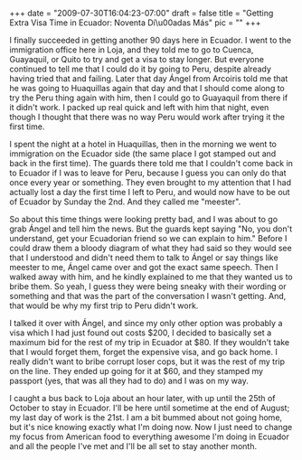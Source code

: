 
+++
date = "2009-07-30T16:04:23-07:00"
draft = false
title = "Getting Extra Visa Time in Ecuador: Noventa Dí\u00adas Más"
pic = ""
+++

<p>
I finally succeeded in getting another 90 days here in Ecuador.  I went to the immigration office here in Loja, and they told me to go to Cuenca, Guayaquil, or Quito to try and get a visa to stay longer.  But everyone continued to tell me that I could do it by going to Peru, despite already having tried that and failing.  Later that day Ángel from Arcoiris told me that he was going to Huaquillas again that day and that I should come along to try the Peru thing again with him, then I could go to Guayaquil from there if it didn't work.  I packed up real quick and left with him that night, even though I thought that there was no way Peru would work after trying it the first time.
</p>
<p>
I spent the night at a hotel in Huaquillas, then in the morning we went to immigration on the Ecuador side (the same place I got stamped out and back in the first time).  The guards there told me that I couldn't come back in to Ecuador if I was to leave for Peru, because I guess you can only do that once every year or something.  They even brought to my attention that I had actually lost a day the first time I left to Peru, and would now have to be out of Ecuador by Sunday the 2nd.  And they called me "meester".
</p>
<p>
So about this time things were looking pretty bad, and I was about to go grab Ángel and tell him the news.  But the guards kept saying "No, you don't understand, get your Ecuadorian friend so we can explain to him."  Before I could draw them a bloody diagram of what they had said so they would see that I understood and didn't need them to talk to Ángel or say things like meester to me, Ángel came over and got the exact same speech.  Then I walked away with him, and he kindly explained to me that they wanted us to bribe them.  So yeah, I guess they were being sneaky with their wording or something and that was the part of the conversation I wasn't getting.  And, that would be why my first trip to Peru didn't work.
</p>
<p>
I talked it over with Ángel, and since my only other option was probably a visa which I had just found out costs $200, I decided to basically set a maximum bid for the rest of my trip in Ecuador at $80.  If they wouldn't take that I would forget them, forget the expensive visa, and go back home.  I really didn't want to bribe corrupt loser cops, but it was the rest of my trip on the line.  They ended up going for it at $60, and they stamped my passport (yes, that was all they had to do) and I was on my way.
</p>
<p>
I caught a bus back to Loja about an hour later, with up until the 25th of October to stay in Ecuador.  I'll be here until sometime at the end of August; my last day of work is the 21st.  I am a bit bummed about not going home, but it's nice knowing exactly what I'm doing now.  Now I just need to change my focus from American food to everything awesome I'm doing in Ecuador and all the people I've met and I'll be all set to stay another month.
</p>